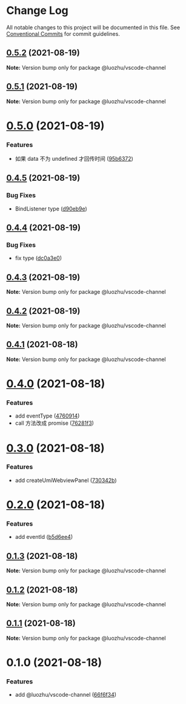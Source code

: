 # Change Log

All notable changes to this project will be documented in this file.
See [Conventional Commits](https://conventionalcommits.org) for commit guidelines.

## [0.5.2](https://github.com/youngjuning/luozhu/compare/@luozhu/vscode-channel@0.5.1...@luozhu/vscode-channel@0.5.2) (2021-08-19)

**Note:** Version bump only for package @luozhu/vscode-channel

## [0.5.1](https://github.com/youngjuning/luozhu/compare/@luozhu/vscode-channel@0.5.0...@luozhu/vscode-channel@0.5.1) (2021-08-19)

**Note:** Version bump only for package @luozhu/vscode-channel

# [0.5.0](https://github.com/youngjuning/luozhu/compare/@luozhu/vscode-channel@0.4.5...@luozhu/vscode-channel@0.5.0) (2021-08-19)

### Features

- 如果 data 不为 undefined 才回传时间 ([95b6372](https://github.com/youngjuning/luozhu/commit/95b6372b8962d8bea657bce0e9d0051a3e570ba0))

## [0.4.5](https://github.com/youngjuning/luozhu/compare/@luozhu/vscode-channel@0.4.4...@luozhu/vscode-channel@0.4.5) (2021-08-19)

### Bug Fixes

- BindListener type ([d90eb9e](https://github.com/youngjuning/luozhu/commit/d90eb9eadf9f4a54103cc5783c6bda51e4127939))

## [0.4.4](https://github.com/youngjuning/luozhu/compare/@luozhu/vscode-channel@0.4.3...@luozhu/vscode-channel@0.4.4) (2021-08-19)

### Bug Fixes

- fix type ([dc0a3e0](https://github.com/youngjuning/luozhu/commit/dc0a3e034baa6aa78a4eab868ec2ffc8e5f487d9))

## [0.4.3](https://github.com/youngjuning/luozhu/compare/@luozhu/vscode-channel@0.4.2...@luozhu/vscode-channel@0.4.3) (2021-08-19)

**Note:** Version bump only for package @luozhu/vscode-channel

## [0.4.2](https://github.com/youngjuning/luozhu/compare/@luozhu/vscode-channel@0.4.1...@luozhu/vscode-channel@0.4.2) (2021-08-19)

**Note:** Version bump only for package @luozhu/vscode-channel

## [0.4.1](https://github.com/youngjuning/luozhu/compare/@luozhu/vscode-channel@0.4.0...@luozhu/vscode-channel@0.4.1) (2021-08-18)

**Note:** Version bump only for package @luozhu/vscode-channel

# [0.4.0](https://github.com/youngjuning/luozhu/compare/@luozhu/vscode-channel@0.3.0...@luozhu/vscode-channel@0.4.0) (2021-08-18)

### Features

- add eventType ([4760914](https://github.com/youngjuning/luozhu/commit/4760914068ab9bb09cbf293f1974f1ea08028624))
- call 方法改成 promise ([76281f3](https://github.com/youngjuning/luozhu/commit/76281f36d57e04123944a52600a5dc8d22217775))

# [0.3.0](https://github.com/youngjuning/luozhu/compare/@luozhu/vscode-channel@0.2.0...@luozhu/vscode-channel@0.3.0) (2021-08-18)

### Features

- add createUmiWebviewPanel ([730342b](https://github.com/youngjuning/luozhu/commit/730342bafabdaf5922b7b25187f795e9ae80917d))

# [0.2.0](https://github.com/youngjuning/luozhu/compare/@luozhu/vscode-channel@0.1.3...@luozhu/vscode-channel@0.2.0) (2021-08-18)

### Features

- add eventId ([b5d6ee4](https://github.com/youngjuning/luozhu/commit/b5d6ee481f9e1b944a84cc18d8e4d4970d8000cd))

## [0.1.3](https://github.com/youngjuning/luozhu/compare/@luozhu/vscode-channel@0.1.2...@luozhu/vscode-channel@0.1.3) (2021-08-18)

**Note:** Version bump only for package @luozhu/vscode-channel

## [0.1.2](https://github.com/youngjuning/luozhu/compare/@luozhu/vscode-channel@0.1.1...@luozhu/vscode-channel@0.1.2) (2021-08-18)

**Note:** Version bump only for package @luozhu/vscode-channel

## [0.1.1](https://github.com/youngjuning/luozhu/compare/@luozhu/vscode-channel@0.1.0...@luozhu/vscode-channel@0.1.1) (2021-08-18)

**Note:** Version bump only for package @luozhu/vscode-channel

# 0.1.0 (2021-08-18)

### Features

- add @luozhu/vscode-channel ([66f6f34](https://github.com/youngjuning/luozhu/commit/66f6f34343a33cbac5ad743b33f3f741d35cea7f))
